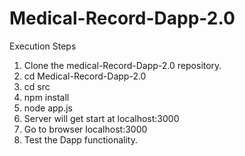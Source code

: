 # Medical-Record-Dapp-2.0


Execution Steps 
1. Clone the medical-Record-Dapp-2.0 repository.
2. cd Medical-Record-Dapp-2.0
3. cd src
4. npm install
5. node app.js
6. Server will get start at localhost:3000
7. Go to browser localhost:3000
8. Test the Dapp functionality.

